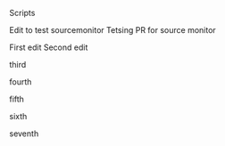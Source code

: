 Scripts

Edit to test sourcemonitor
Tetsing PR for source monitor

First edit
Second edit

third

fourth

fifth


sixth

seventh
